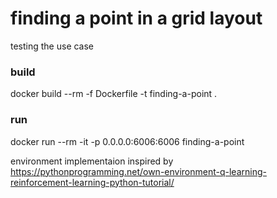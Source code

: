 # finding a point in a grid layout
testing the use case

### build
docker build --rm -f Dockerfile -t finding-a-point .

### run
docker run --rm -it -p 0.0.0.0:6006:6006 finding-a-point

environment implementaion inspired by 
https://pythonprogramming.net/own-environment-q-learning-reinforcement-learning-python-tutorial/


